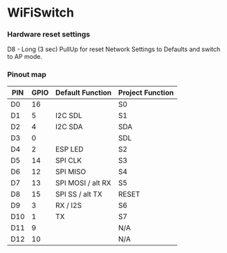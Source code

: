 # WiFiSwitch

### Hardware reset settings

D8 - Long (3 sec) PullUp for reset Network Settings to Defaults and switch to AP mode. 

### Pinout map
PIN | GPIO | Default Function | Project Function
----|------|----------|---------
D0  | 16 | | S0
D1  | 5  | I2C SDL | S1
D2  | 4  | I2C SDA | SDA
D3  | 0  | | SDL
D4  | 2  | ESP LED | S2
D5  | 14 | SPI CLK | S3
D6  | 12 | SPI MISO | S4
D7  | 13 | SPI MOSI / alt RX | S5
D8  | 15 | SPI SS / alt TX | RESET
D9  | 3  | RX / I2S | S6
D10 | 1  | TX | S7
D11 | 9  | | N/A
D12 | 10 | | N/A
